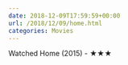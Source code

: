 ```yaml
---
date: 2018-12-09T17:59:59+00:00
url: /2018/12/09/home.html
categories: Movies
---
```

Watched Home (2015) - ★★★





